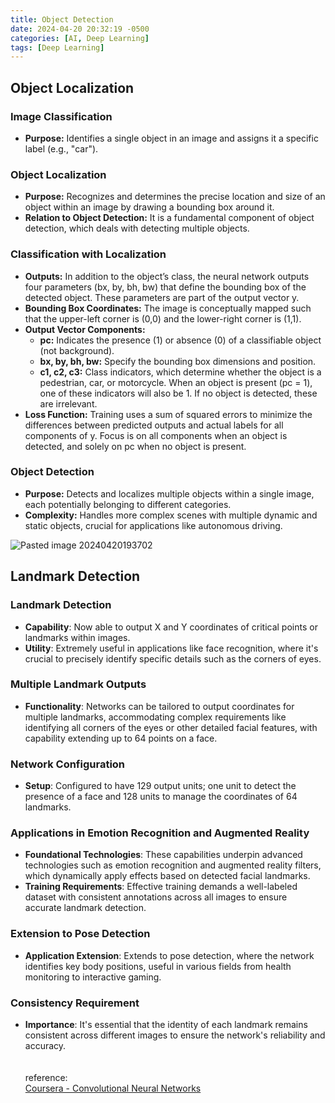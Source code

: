 ```yaml
---
title: Object Detection
date: 2024-04-20 20:32:19 -0500
categories: [AI, Deep Learning]
tags: [Deep Learning]
---
```

## Object Localization

### Image Classification

- **Purpose:** Identifies a single object in an image and assigns it a specific label (e.g., "car").

### Object Localization

- **Purpose:** Recognizes and determines the precise location and size of an object within an image by drawing a bounding box around it.
- **Relation to Object Detection:** It is a fundamental component of object detection, which deals with detecting multiple objects.

### Classification with Localization

- **Outputs:** In addition to the object’s class, the neural network outputs four parameters (bx, by, bh, bw) that define the bounding box of the detected object. These parameters are part of the output vector y.
- **Bounding Box Coordinates:** The image is conceptually mapped such that the upper-left corner is (0,0) and the lower-right corner is (1,1).
- **Output Vector Components:**
    - **pc:** Indicates the presence (1) or absence (0) of a classifiable object (not background).
    - **bx, by, bh, bw:** Specify the bounding box dimensions and position.
    - **c1, c2, c3:** Class indicators, which determine whether the object is a pedestrian, car, or motorcycle. When an object is present (pc = 1), one of these indicators will also be 1. If no object is detected, these are irrelevant.
- **Loss Function:** Training uses a sum of squared errors to minimize the differences between predicted outputs and actual labels for all components of y. Focus is on all components when an object is detected, and solely on pc when no object is present.

### Object Detection

- **Purpose:** Detects and localizes multiple objects within a single image, each potentially belonging to different categories.
- **Complexity:** Handles more complex scenes with multiple dynamic and static objects, crucial for applications like autonomous driving.

![Pasted image 20240420193702](https://github.com/jaekk9916/jaekk9916.github.io/assets/96701717/19da328b-4d5a-417a-9f49-b81295629e24)
<br>
## Landmark Detection
### Landmark Detection

- **Capability**: Now able to output X and Y coordinates of critical points or landmarks within images.
- **Utility**: Extremely useful in applications like face recognition, where it's crucial to precisely identify specific details such as the corners of eyes.

### Multiple Landmark Outputs

- **Functionality**: Networks can be tailored to output coordinates for multiple landmarks, accommodating complex requirements like identifying all corners of the eyes or other detailed facial features, with capability extending up to 64 points on a face.

### Network Configuration

- **Setup**: Configured to have 129 output units; one unit to detect the presence of a face and 128 units to manage the coordinates of 64 landmarks.

### Applications in Emotion Recognition and Augmented Reality

- **Foundational Technologies**: These capabilities underpin advanced technologies such as emotion recognition and augmented reality filters, which dynamically apply effects based on detected facial landmarks.
- **Training Requirements**: Effective training demands a well-labeled dataset with consistent annotations across all images to ensure accurate landmark detection.

### Extension to Pose Detection

- **Application Extension**: Extends to pose detection, where the network identifies key body positions, useful in various fields from health monitoring to interactive gaming.

### Consistency Requirement

- **Importance**: It's essential that the identity of each landmark remains consistent across different images to ensure the network's reliability and accuracy.
<br><br><br>
reference:<br>
<a href="https://www.coursera.org/learn/convolutional-neural-networks">Coursera - Convolutional Neural Networks</a>

